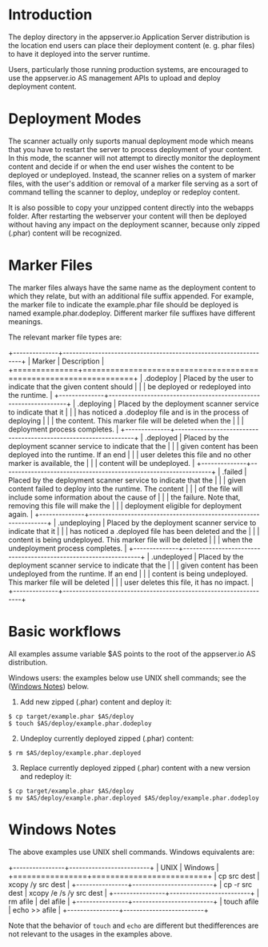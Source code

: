 # Introduction

The deploy directory in the appserver.io Application Server distribution is the location end users can place their 
deployment content (e. g. phar files) to have it deployed into the server runtime.

Users, particularly those running production systems, are encouraged to use the appserver.io AS management APIs to 
upload and deploy deployment content.

# Deployment Modes

The scanner actually only suports manual deployment mode which means that you have to restart the server to process 
deployment of your content. In this mode, the scanner will not attempt to directly monitor the deployment content and 
decide if or when the end user wishes the content to be deployed or undeployed. Instead, the scanner relies on a system 
of marker files, with the user's addition or removal of a marker file serving as a sort of command telling the scanner 
to deploy, undeploy or redeploy content.

It is also possible to copy your unzipped content directly into the webapps folder. After restarting the webserver
your content will then be deployed without having any impact on the deployment scanner, because only zipped (.phar)
content will be recognized.

# Marker Files

The marker files always have the same name as the deployment content to which they relate, but with an additional file 
suffix appended. For example, the marker file to indicate the example.phar file should be deployed is named 
example.phar.dodeploy. Different marker file suffixes have different meanings.

The relevant marker file types are:

+--------------+-----------------------------------------------------------------+
| Marker       | Description                                                     |
+==============+=================================================================+
| .dodeploy    | Placed by the user to indicate that the given content should    |
|              | be deployed or redeployed into the runtime.                     |
+--------------+-----------------------------------------------------------------+
| .deploying   | Placed by the deployment scanner service to indicate that it    |
|              | has noticed a .dodeploy file and is in the process of deploying |
|              | the content. This marker file will be deleted when the          |
|              | deployment process completes.                                   |
+--------------+-----------------------------------------------------------------+
| .deployed    | Placed by the deployment scanner service to indicate that the   |
|              | given content has been deployed into the runtime. If an end     |
|              | user deletes this file and no other marker is available, the    |
|              | content will be undeployed.                                     |
+--------------+-----------------------------------------------------------------+
| .failed      | Placed by the deployment scanner service to indicate that the   |
|              | given content failed to deploy into the runtime. The content    |
|              | of the file will include some information about the cause of    |
|              | the failure. Note that, removing this file will make the        |
|              | deployment eligible for deployment again.                       |
+--------------+-----------------------------------------------------------------+
| .undeploying | Placed by the deployment scanner service to indicate that it    |
|              | has noticed a .deployed file has been deleted and the           |
|              | content is being undeployed. This marker file will be deleted   |
|              | when the undeployment process completes.                        |
+--------------+-----------------------------------------------------------------+
| .undeployed  | Placed by the deployment scanner service to indicate that the   |
|              | given content has been undeployed from the runtime. If an end   |
|              | content is being undeployed. This marker file will be deleted   |
|              | user deletes this file, it has no impact.                       |
+--------------+-----------------------------------------------------------------+

# Basic workflows

All examples assume variable $AS points to the root of the appserver.io AS distribution.

Windows users: the examples below use UNIX shell commands; see the ([Windows Notes](#windows-notes)) below.

1. Add new zipped (.phar) content and deploy it:

```
$ cp target/example.phar $AS/deploy
$ touch $AS/deploy/example.phar.dodeploy
```

2. Undeploy currently deployed zipped (.phar) content:

```
$ rm $AS/deploy/example.phar.deployed
```

3. Replace currently deployed zipped (.phar) content with a new version and redeploy it:

```
$ cp target/example.phar $AS/deploy
$ mv $AS/deploy/example.phar.deployed $AS/deploy/example.phar.dodeploy
```

# Windows Notes

The above examples use UNIX shell commands. Windows equivalents are:

+----------------+-------------------------+
| UNIX           | Windows                 |
+================+=========================+
| cp src dest    | xcopy /y src dest       |
+----------------+-------------------------+
| cp -r src dest | xcopy /e /s /y src dest |
+----------------+-------------------------+
| rm afile       | del afile               |
+----------------+-------------------------+
| touch afile    | echo >> afile           |
+----------------+-------------------------+

Note that the behavior of ```touch``` and ```echo``` are different but thedifferences are not relevant to the usages 
in the examples above.